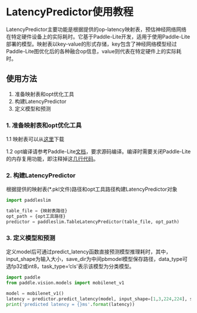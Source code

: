 # LatencyPredictor使用教程

LatencyPredictor主要功能是根据提供的op-latency映射表，预估神经网络网络在特定硬件设备上的实际耗时。它基于Paddle-Lite开发，适用于使用Paddle-Lite部署的模型。映射表以key-value的形式存储，key包含了神经网络模型经过Paddle-Lite图优化后的各种融合op信息，value则代表在特定硬件上的实际耗时。

## 使用方法

1. 准备映射表和opt优化工具
2. 构建LatencyPredictor
3. 定义模型和预测

### 1. 准备映射表和opt优化工具

1.1 映射表可以从[这里](https://paddle-slim-models.bj.bcebos.com/LatencyPredictor/845_threads_4_power_mode_3_batchsize_1.pkl)下载  

1.2 opt编译请参考Paddle-Lite[文档](https://paddle-lite.readthedocs.io/zh/latest/user_guides/model_optimize_tool.html)，要求源码编译。编译时需要关闭Paddle-Lite的内存复用功能，即注释掉这[几行代码](https://github.com/PaddlePaddle/Paddle-Lite/blob/d76f45be989d3e01cebf2ac18e047cfd37d52666/lite/core/optimizer/optimizer.cc#L266-L268)。

### 2. 构建LatencyPredictor

根据提供的映射表(*.pkl文件)路径和opt工具路径构建LatencyPredictor对象
```python
import paddleslim

table_file = {映射表路径}
opt_path = {opt工具路径}
predictor = paddleslim.TableLatencyPredictor(table_file, opt_path)
```

### 3. 定义模型和预测

定义model后可通过predict_latency函数直接预测模型推理耗时，其中，input_shape为输入大小，save_dir为中间pbmodel模型保存路径，data_type可选fp32或int8，task_type=‘cls'表示该模型为分类模型。
```python
import paddle
from paddle.vision.models import mobilenet_v1

model = mobilenet_v1()
latency = predictor.predict_latency(model, input_shape=[1,3,224,224], save_dir='./model', data_type='int8', task_type='cls')
print('predicted latency = {}ms'.format(latency))
```
